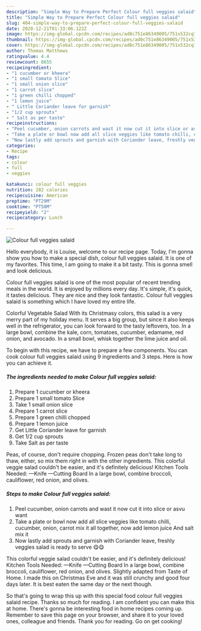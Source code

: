 ```yaml
---
description: "Simple Way to Prepare Perfect Colour full veggies salaid"
title: "Simple Way to Prepare Perfect Colour full veggies salaid"
slug: 404-simple-way-to-prepare-perfect-colour-full-veggies-salaid
date: 2020-12-21T01:33:06.122Z
image: https://img-global.cpcdn.com/recipes/ad0c751e86349005/751x532cq70/colour-full-veggies-salaid-recipe-main-photo.jpg
thumbnail: https://img-global.cpcdn.com/recipes/ad0c751e86349005/751x532cq70/colour-full-veggies-salaid-recipe-main-photo.jpg
cover: https://img-global.cpcdn.com/recipes/ad0c751e86349005/751x532cq70/colour-full-veggies-salaid-recipe-main-photo.jpg
author: Thomas Matthews
ratingvalue: 4.4
reviewcount: 8655
recipeingredient:
- "1 cucumber or kheera"
- "1 small tomato Slice"
- "1 small onion slice"
- "1 carrot slice"
- "1 green chilli chopped"
- "1 lemon juice"
- " Little Coriander leave for garnish"
- "1/2 cup sprouts"
- " Salt as per taste"
recipeinstructions:
- "Peel cucumber, onion carrots and wast it now cut it into slice or asvu want"
- "Take a plate or bowl now add all slice veggies like tomato chilli, cucumber, onion, carrot mix it all together, now add lemon juice And salt mix it"
- "Now lastly add sprouts and garnish with Coriander leave, freshly veggies salad is ready to serve 😋😋"
categories:
- Recipe
tags:
- colour
- full
- veggies

katakunci: colour full veggies 
nutrition: 282 calories
recipecuisine: American
preptime: "PT29M"
cooktime: "PT50M"
recipeyield: "2"
recipecategory: Lunch

---
```



![Colour full veggies salaid](https://img-global.cpcdn.com/recipes/ad0c751e86349005/751x532cq70/colour-full-veggies-salaid-recipe-main-photo.jpg)

Hello everybody, it is Louise, welcome to our recipe page. Today, I'm gonna show you how to make a special dish, colour full veggies salaid. It is one of my favorites. This time, I am going to make it a bit tasty. This is gonna smell and look delicious.

Colour full veggies salaid is one of the most popular of recent trending meals in the world. It is enjoyed by millions every day. It's simple, it's quick, it tastes delicious. They are nice and they look fantastic. Colour full veggies salaid is something which I have loved my entire life.

Colorful Vegetable Salad With its Christmasy colors, this salad is a very merry part of my holiday menu. It serves a big group, but since it also keeps well in the refrigerator, you can look forward to the tasty leftovers, too. In a large bowl, combine the kale, corn, tomatoes, cucumber, edamame, red onion, and avocado. In a small bowl, whisk together the lime juice and oil.


To begin with this recipe, we have to prepare a few components. You can cook colour full veggies salaid using 9 ingredients and 3 steps. Here is how you can achieve it.

<!--inarticleads1-->

##### The ingredients needed to make Colour full veggies salaid:

1. Prepare 1 cucumber or kheera
1. Prepare 1 small tomato Slice
1. Take 1 small onion slice
1. Prepare 1 carrot slice
1. Prepare 1 green chilli chopped
1. Prepare 1 lemon juice
1. Get  Little Coriander leave for garnish
1. Get 1/2 cup sprouts
1. Take  Salt as per taste


Peas, of course, don&#39;t require chopping. Frozen peas don&#39;t take long to thaw, either, so mix them right in with the other ingredients. This colorful veggie salad couldn&#39;t be easier, and it&#39;s definitely delicious! Kitchen Tools Needed: —Knife —Cutting Board In a large bowl, combine broccoli, cauliflower, red onion, and olives. 

<!--inarticleads2-->

##### Steps to make Colour full veggies salaid:

1. Peel cucumber, onion carrots and wast it now cut it into slice or asvu want
1. Take a plate or bowl now add all slice veggies like tomato chilli, cucumber, onion, carrot mix it all together, now add lemon juice And salt mix it
1. Now lastly add sprouts and garnish with Coriander leave, freshly veggies salad is ready to serve 😋😋


This colorful veggie salad couldn&#39;t be easier, and it&#39;s definitely delicious! Kitchen Tools Needed: —Knife —Cutting Board In a large bowl, combine broccoli, cauliflower, red onion, and olives. Slightly adapted from Taste of Home. I made this on Christmas Eve and it was still crunchy and good four days later. It is best eaten the same day or the next though. 

So that's going to wrap this up with this special food colour full veggies salaid recipe. Thanks so much for reading. I am confident you can make this at home. There's gonna be interesting food in home recipes coming up. Remember to save this page on your browser, and share it to your loved ones, colleague and friends. Thank you for reading. Go on get cooking!
